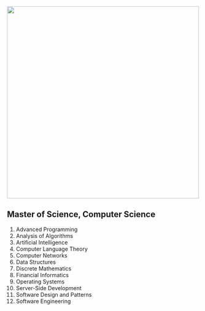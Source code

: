 <div>
<img src="https://user-images.githubusercontent.com/12025538/85956751-f0b56580-b955-11ea-86d6-c9eb9da5311c.png" width="500"/>
</div>
<h2>Master of Science, Computer Science</h2>
<div>
    <ol>
        <li>Advanced Programming</li>
        <li>Analysis of Algorithms</li>
        <li>Artificial Intelligence</li>
        <li>Computer Language Theory</li>
        <li>Computer Networks</li>
        <li>Data Structures</li>
        <li>Discrete Mathematics</li>
        <li>Financial Informatics</li>
        <li>Operating Systems</li>
        <li>Server-Side Development</li>
        <li>Software Design and Patterns</li>
        <li>Software Engineering</li>
    </ol>
</div>
